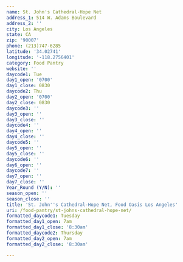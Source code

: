 ```yaml
---
name: St. John's Cathedral-Hope Net
address_1: 514 W. Adams Boulevard
address_2: ''
city: Los Angeles
state: CA
zip: '90007'
phone: (213)747-6285
latitude: '34.02741'
longitude: '-118.2756401'
category: Food Pantry
website: ''
daycode1: Tue
day1_open: '0700'
day1_close: 0830
daycode2: Thu
day2_open: '0700'
day2_close: 0830
daycode3: ''
day3_open: ''
day3_close: ''
daycode4: ''
day4_open: ''
day4_close: ''
daycode5: ''
day5_open: ''
day5_close: ''
daycode6: ''
day6_open: ''
daycode7: ''
day7_open: ''
day7_close: ''
Year_Round (Y/N): ''
season_open: ''
season_close: ''
title: 'St. John''s Cathedral-Hope Net, Food Oasis Los Angeles'
uri: /food-pantry/st-johns-cathedral-hope-net/
formatted_daycode1: Tuesday
formatted_day1_open: 7am
formatted_day1_close: '8:30am'
formatted_daycode2: Thursday
formatted_day2_open: 7am
formatted_day2_close: '8:30am'

---
```


